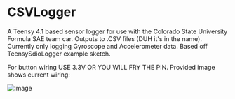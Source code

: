 # CSVLogger
A Teensy 4.1 based sensor logger for use with the Colorado State University Formula SAE team car.
Outputs to .CSV files (DUH it's in the name).
Currently only logging Gyroscope and Accelerometer data.
Based off TeensySdioLogger example sketch.

For button wiring USE 3.3V OR YOU WILL FRY THE PIN. Provided image shows current wiring:

![image](https://user-images.githubusercontent.com/45497901/154790496-8538843e-05eb-4b07-854a-a8a9ebed1b7c.png)
